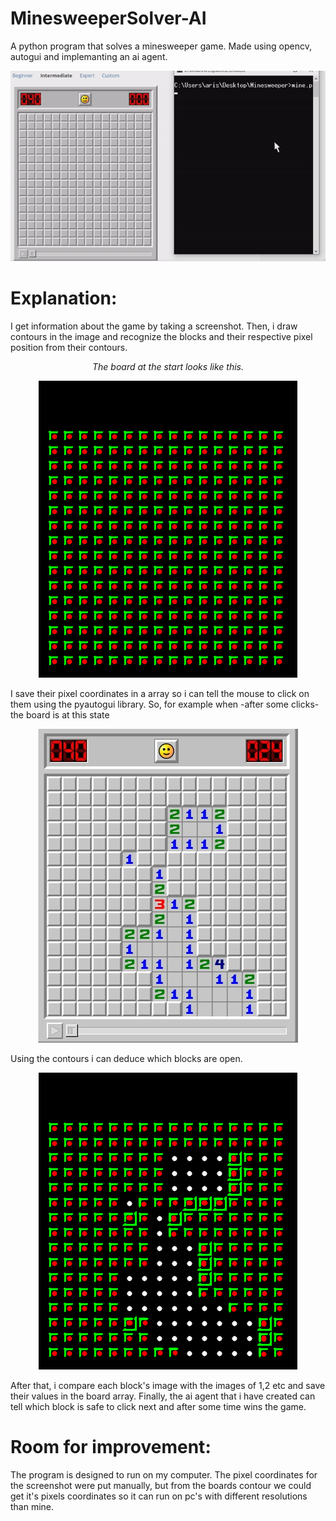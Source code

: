 # MinesweeperSolver-AI
A python program that solves a minesweeper game. Made using opencv, autogui and implemanting an ai agent.
<p align = "center"><img src = "https://github.com/ArisPagonopoulos/MinesweeperSolver-AI/blob/main/minesweeper_demo.gif"> </p>

# Explanation:
I get information about the game by taking a screenshot. Then, i draw contours in the image and recognize the blocks and their respective pixel position from their contours.
<p align = "center"><i>The board at the start looks like this.</i></p>
<p align = "center"> <img src = "https://github.com/ArisPagonopoulos/MinesweeperSolver-AI/blob/main/start_contours.png"> </p>
I save their pixel coordinates in a array so i can tell the mouse to click on them using the pyautogui library.
So, for example when -after some clicks- the board is at this state
<p align = "center"> <img src = "https://github.com/ArisPagonopoulos/MinesweeperSolver-AI/blob/main/game.jpg"> </p>
Using the contours i can deduce which blocks are open. 
<p align = "center"> <img src = "https://github.com/ArisPagonopoulos/MinesweeperSolver-AI/blob/main/contours.png"> </p>
After that, i compare each block's image with the images of 1,2 etc and save their values in the board array.
Finally, the ai agent that i have created can tell which block is safe to click next and after some time wins the game.

# Room for improvement:
<p>The program is designed to run on my computer. The pixel coordinates for the screenshot were put manually, but from the boards contour we could get it's pixels coordinates so it can run on pc's with different resolutions than mine.</p>

